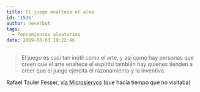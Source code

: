 ```yaml
---
title: El juego enaltece el alma
id: '1535'
author: neverbot
tags:
  - Pensamientos aleatorios
date: 2009-08-03 19:22:46
---
```


> El juego es casi tan inútil como el arte, y así como hay personas que creen que el arte enaltece el espíritu también hay quienes tienden a creer que el juego ejercita el razonamiento y la inventiva.

Rafael Tauler Fesser, [vía Microsiervos](http://www.microsiervos.com/archivo/frases-citas/jugando-cacumen.html) (que hacía tiempo que no visitaba)